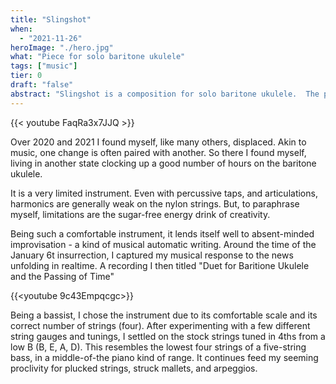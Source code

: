 ```yaml
---
title: "Slingshot"
when: 
  - "2021-11-26"
heroImage: "./hero.jpg"
what: "Piece for solo baritone ukulele"
tags: ["music"]
tier: 0
draft: "false"
abstract: "Slingshot is a composition for solo baritone ukulele.  The piece is structured around a three-over-four polyrhythm.  I would situate its genre somewhere in a progressive / minimalist / folk venn diagram.  Is \"soft-prog\" a thing?  It is now." 
---
```

{{< youtube FaqRa3x7JJQ >}}
 
Over 2020 and 2021 I found myself, like many others, displaced.  Akin to music, one change is often paired with another.  So there  I found myself, living in another state clocking up a good number of hours on the baritone ukulele.

It is a very limited instrument.  Even with percussive taps, and articulations, harmonics are generally weak on the nylon strings.  But, to paraphrase myself, limitations are the sugar-free energy drink of creativity.

Being such a comfortable instrument, it lends itself well to absent-minded improvisation - a kind of musical automatic writing.  Around the time of the January 6t insurrection, I captured my musical response to the news unfolding in realtime.  A recording I then titled "Duet for Baritione Ukulele and the Passing of Time"

{{<youtube 9c43Empqcgc>}}

Being a bassist, I chose the instrument due to its comfortable scale and its correct number of strings (four).  After experimenting with a few different string gauges and tunings, I settled on the stock strings tuned in 4ths from a low B (B, E, A, D).  This resembles the lowest four strings of a five-string bass, in a middle-of-the piano kind of range. It continues feed my seeming proclivity for plucked strings, struck mallets, and arpeggios.